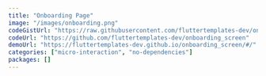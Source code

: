 ```yaml
---
title: "Onboarding Page"
image: "/images/onboarding.png"
codeGistUrl: "https://raw.githubusercontent.com/fluttertemplates-dev/onboarding_screen/master/lib/onboarding_page.dart"
codeUrl: "https://github.com/fluttertemplates-dev/onboarding_screen"
demoUrl: "https://fluttertemplates-dev.github.io/onboarding_screen/#/"
categories: ["micro-interaction", "no-dependencies"]
packages: []
---
```

